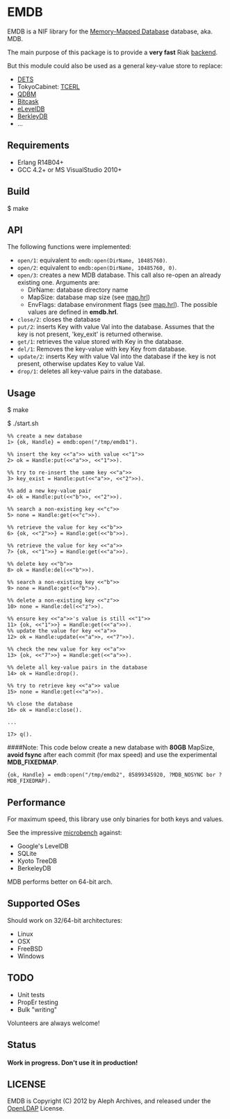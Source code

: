 EMDB====EMDB is a NIF library for the [Memory-Mapped Database](http://highlandsun.com/hyc/mdb/) database, aka. MDB.The main purpose of this package is to provide a **very fast** Riak [backend](http://wiki.basho.com/Storage-Backends.html).

But this module could also be used as a general key-value store to replace:

* [DETS](http://www.erlang.org/doc/man/dets.html)
* TokyoCabinet: [TCERL](http://code.google.com/p/tcerl/)
* [QDBM](http://fallabs.com/qdbm/)
* [Bitcask](https://github.com/basho/bitcask)
* [eLevelDB](https://github.com/basho/eleveldb)
* [BerkleyDB](http://www.oracle.com/technetwork/products/berkeleydb/overview/index.html)
* ...Requirements------------
* Erlang R14B04+* GCC 4.2+ or MS VisualStudio 2010+Build-----$ makeAPI---
The following functions were implemented:

* `open/1`: equivalent to `emdb:open(DirName, 10485760)`.
* `open/2`: equivalent to `emdb:open(DirName, 10485760, 0)`.
* `open/3`: creates a new MDB database. This call also re-open an already existing one. Arguments are:
	* DirName: database directory name
	* MapSize: database map size (see [map.hrl](http://gitorious.org/mdb/mdb/blobs/master/libraries/libmdb/mdb.h))
	* EnvFlags: database environment flags (see [map.hrl](http://gitorious.org/mdb/mdb/blobs/master/libraries/libmdb/mdb.h)). The possible values are defined in **emdb.hrl**.
* `close/2`: closes the database
* `put/2`: inserts Key with value Val into the database. Assumes that the key is not present, 'key_exit' is returned otherwise.
* `get/1`: retrieves the value stored with Key in the database.
* `del/1`: Removes the key-value with key Key from database.
* `update/2`: inserts Key with value Val into the database if the key is not present, otherwise updates Key to value Val.
* `drop/1`: deletes all key-value pairs in the database.


Usage-----$ make

$ ./start.sh

	%% create a new database	1> {ok, Handle} = emdb:open("/tmp/emdb1").

	%% insert the key <<"a">> with value <<"1">>	2> ok = Handle:put(<<"a">>, <<"1">>).

	%% try to re-insert the same key <<"a">>	3> key_exist = Handle:put(<<"a">>, <<"2">>).

	%% add a new key-value pair	4> ok = Handle:put(<<"b">>, <<"2">>).

	%% search a non-existing key <<"c">>	5> none = Handle:get(<<"c">>).

	%% retrieve the value for key <<"b">>	6> {ok, <<"2">>} = Handle:get(<<"b">>).

	%% retrieve the value for key <<"a">>	7> {ok, <<"1">>} = Handle:get(<<"a">>).

	%% delete key <<"b">>	8> ok = Handle:del(<<"b">>).

	%% search a non-existing key <<"b">>
	9> none = Handle:get(<<"b">>).

	%% delete a non-existing key <<"z">>	10> none = Handle:del(<<"z">>).

	%% ensure key <<"a">>'s value is still <<"1">>	11> {ok, <<"1">>} = Handle:get(<<"a">>).
	%% update the value for key <<"a">>
	12> ok = Handle:update(<<"a">>, <<"7">>).

	%% check the new value for key <<"a">>
	13> {ok, <<"7">>} = Handle:get(<<"a">>).

	%% delete all key-value pairs in the database	14> ok = Handle:drop().

	%% try to retrieve key <<"a">> value	15> none = Handle:get(<<"a">>).

	%% close the database	16> ok = Handle:close().

	...

	17> q().  
  

####Note:
This code below create a new database with **80GB** MapSize, **avoid fsync**
after each commit (for max speed) and use the experimental **MDB_FIXEDMAP**.	{ok, Handle} = emdb:open("/tmp/emdb2", 85899345920, ?MDB_NOSYNC bor ?MDB_FIXEDMAP).
	
Performance-----------For maximum speed, this library use only binaries for both keys and values.
See the impressive [microbench](http://highlandsun.com/hyc/mdb/microbench/) against:

* Google's LevelDB
* SQLite
* Kyoto TreeDB
* BerkeleyDB

MDB performs better on 64-bit arch.


Supported OSes--------------

Should work on 32/64-bit architectures:

* Linux
* OSX
* FreeBSD
* Windows

TODO----

* Unit tests* PropEr testing
* Bulk "writing"

Volunteers are always welcome!Status
------
#### Work in progress. Don't use it in production!
LICENSE-------
EMDB is Copyright (C) 2012 by Aleph Archives, and released under the [OpenLDAP](http://www.OpenLDAP.org/license.html) License.

